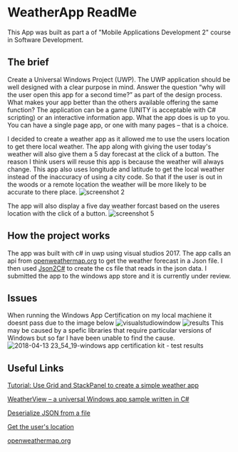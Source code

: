 # WeatherApp ReadMe

This App was built as part a of "Mobile Applications Development 2" course in Software Development.
## The brief ##
Create a Universal Windows Project (UWP).
The UWP application should be well designed with a clear purpose in mind. Answer the question
“why will the user open this app for a second time?” as part of the design process. What makes your
app better than the others available offering the same function?
The application can be a game (UNITY is acceptable with C# scripting) or an interactive information
app. What the app does is up to you. You can have a single page app, or one with many pages – that
is a choice. 

I decided to create a weather app as it allowed me to use the users location to get there local weather. 
The app along with giving the user today's weather will also give them a 5 day forecast at the click of a button. 
The reason I think users will reuse this app is because the weather will always change. 
This app also uses longitude and latitude to get the local weather instead of the inaccuracy of using a city code. 
So that if the user is out in the woods or a remote location the weather will be more likely to be accurate to there place. 
![screenshot 2](https://user-images.githubusercontent.com/22493191/38758901-131846ae-3f6b-11e8-8337-5ddf6a0a7aa1.png)

The app will also display a five day weather forcast based on the useres location with the click of a button. 
![screenshot 5](https://user-images.githubusercontent.com/22493191/38759059-d6bc49b6-3f6b-11e8-8dea-e987b5c821c6.png)
## How the project works ##
The app was built with c# in uwp using visual studios 2017. The app calls an api from [openweathermap.org](http://openweathermap.org/api)
to get the weather forecast in a Json file. I then used   [Json2C#](http://json2csharp.com/) to create the cs file that reads in 
the json data. 
I submitted the app to the windows app store and it is currently under review. 
## Issues ##
When running the Windows App Certification on my local machiene it doesnt pass due to the image below
![visualstudiowindow](https://user-images.githubusercontent.com/22493191/38760749-86345cb8-3f75-11e8-982e-7359ed451fe0.png)
![results](https://user-images.githubusercontent.com/22493191/38760754-93a6f4dc-3f75-11e8-8897-1927e1ed6a31.png)
This may be caused by a spefic libraries that require particular versions of Windows but so far I have been unable to find the cause. 
![2018-04-13 23_54_19-windows app certification kit - test results](https://user-images.githubusercontent.com/22493191/38760806-0fa46966-3f76-11e8-915c-e28dfd7decec.png)

## Useful Links ##

[Tutorial: Use Grid and StackPanel to create a simple weather app](https://docs.microsoft.com/en-us/windows/uwp/design/layout/grid-tutorial)

[WeatherView – a universal Windows app sample written in C#](https://blogs.msdn.microsoft.com/johnkenn/2014/05/28/weatherview-a-universal-windows-app-sample-written-in-c/)

[Deserialize JSON from a file](https://www.newtonsoft.com/json/help/html/DeserializeWithJsonSerializerFromFile.htm)

[Get the user's location](https://docs.microsoft.com/en-us/windows/uwp/maps-and-location/get-location)

[openweathermap.org](http://openweathermap.org/api)

